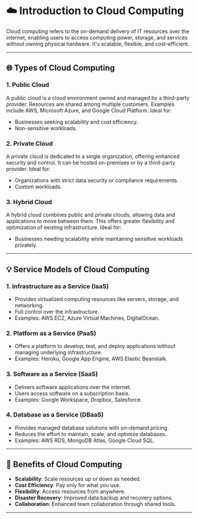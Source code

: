 # ☁️ Introduction to Cloud Computing
Cloud computing refers to the on-demand delivery of IT resources over the internet, enabling users to access computing power, storage, and services without owning physical hardware. It's scalable, flexible, and cost-efficient.

---

## 🌐 Types of Cloud Computing

### 1. **Public Cloud**
A public cloud is a cloud environment owned and managed by a third-party provider. Resources are shared among multiple customers. Examples include AWS, Microsoft Azure, and Google Cloud Platform. Ideal for:
- Businesses seeking scalability and cost efficiency.
- Non-sensitive workloads.

### 2. **Private Cloud**
A private cloud is dedicated to a single organization, offering enhanced security and control. It can be hosted on-premises or by a third-party provider. Ideal for:
- Organizations with strict data security or compliance requirements.
- Custom workloads.

### 3. **Hybrid Cloud**
A hybrid cloud combines public and private clouds, allowing data and applications to move between them. This offers greater flexibility and optimization of existing infrastructure. Ideal for:
- Businesses needing scalability while maintaining sensitive workloads privately.

---

## 💡 Service Models of Cloud Computing

### **1. Infrastructure as a Service (IaaS)**
- Provides virtualized computing resources like servers, storage, and networking.
- Full control over the infrastructure.
- Examples: AWS EC2, Azure Virtual Machines, DigitalOcean.

### **2. Platform as a Service (PaaS)**
- Offers a platform to develop, test, and deploy applications without managing underlying infrastructure.
- Examples: Heroku, Google App Engine, AWS Elastic Beanstalk.

### **3. Software as a Service (SaaS)**
- Delivers software applications over the internet.
- Users access software on a subscription basis.
- Examples: Google Workspace, Dropbox, Salesforce.

### **4. Database as a Service (DBaaS)**
- Provides managed database solutions with on-demand pricing.
- Reduces the effort to maintain, scale, and optimize databases.
- Examples: AWS RDS, MongoDB Atlas, Google Cloud SQL.

---

## 🌟 Benefits of Cloud Computing
- **Scalability**: Scale resources up or down as needed.
- **Cost Efficiency**: Pay only for what you use.
- **Flexibility**: Access resources from anywhere.
- **Disaster Recovery**: Improved data backup and recovery options.
- **Collaboration**: Enhanced team collaboration through shared tools.

---
